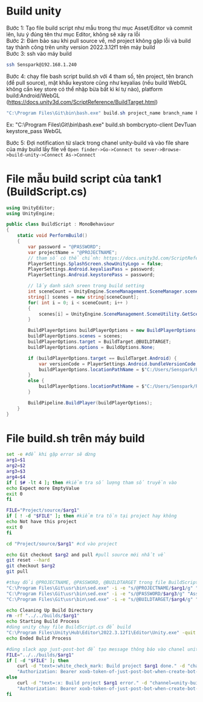 # Build unity
Bước 1: Tạo file build script như mẫu trong thư mục Asset/Editor và commit lên, lưu ý đúng tên thư mục Editor, không sẽ xảy ra lỗi  
Bước 2: Đảm bảo sau khi pull source về, mở project không gặp lỗi và build tay thành công trên unity version 2022.3.12f1 trên máy build  
Bước 3: ssh vào máy build
```bash
ssh Senspark@192.168.1.240
```
Bước 4: chạy file bash script build.sh với 4 tham số, tên project, tên branch (để pull source), mật khẩu keystore cũng như keyalias (nếu build WebGL không cần key store có thể nhập bừa bất kì kí tự nào), platform build:Android/WebGL (https://docs.unity3d.com/ScriptReference/BuildTarget.html)  
```powershell
"C:\Program Files\Git\bin\bash.exe" build.sh project_name branch_name keystore_pass build_platform
```
Ex: "C:\Program Files\Git\bin\bash.exe" build.sh bombcrypto-client DevTuan keystore_pass WebGL  
  
Bước 5: Đợi notification từ slack trong chanel unity-build và vào file share của máy build lấy file về
`Open finder->Go->Connect to sever->Browse->build-unity->Connect As->Connect`

# File mẫu build script của tank1 (BuildScript.cs)
```cs
using UnityEditor;
using UnityEngine;

public class BuildScript : MonoBehaviour
{
    static void PerformBuild()
    {
        var password = "@PASSWORD";
        var projectName = "@PROJECTNAME";
        // tham số có thể chỉnh: https://docs.unity3d.com/ScriptReference/PlayerSettings.html
        PlayerSettings.SplashScreen.showUnityLogo = false;
        PlayerSettings.Android.keyaliasPass = password;
        PlayerSettings.Android.keystorePass = password;

        // lấy danh sách sreen trong build setting
        int sceneCount = UnityEngine.SceneManagement.SceneManager.sceneCountInBuildSettings;     
        string[] scenes = new string[sceneCount];
        for( int i = 0; i < sceneCount; i++ )
        {
            scenes[i] = UnityEngine.SceneManagement.SceneUtility.GetScenePathByBuildIndex(i);
        }

        BuildPlayerOptions buildPlayerOptions = new BuildPlayerOptions();
        buildPlayerOptions.scenes = scenes;
        buildPlayerOptions.target = BuildTarget.@BUILDTARGET;
        buildPlayerOptions.options = BuildOptions.None;

        if (buildPlayerOptions.target == BuildTarget.Android) {
            var versionCode = PlayerSettings.Android.bundleVersionCode;
            buildPlayerOptions.locationPathName = $"C:/Users/Senspark/Project/builds/{projectName}/{versionCode}.apk";
        }
        else {
            buildPlayerOptions.locationPathName = $"C:/Users/Senspark/Project/builds/{projectName}";
        }

        BuildPipeline.BuildPlayer(buildPlayerOptions);
    }
}
```

# File build.sh trên máy build
```bash
set -e #để khi gặp error sẽ dừng
arg1=$1
arg2=$2
arg3=$3
arg4=$4
if [ $# -lt 4 ]; then #kiểm tra số lượng tham số truyền vào
echo Expect more EmptyValue
exit 0
fi

FILE="Project/source/$arg1"
if [ ! -d "$FILE" ]; then #kiểm tra tồn tại project hay không
echo Not have this project
exit 0
fi

cd "Project/source/$arg1" #cd vào project

echo Git checkout $arg2 and pull #pull source mới nhất về
git reset --hard
git checkout $arg2
git pull

#thay đổi @PROJECTNAME, @PASSWORD, @BUILDTARGET trong file BuildScript.cs thành tham số được truyền vào
"C:\Program Files\Git\usr\bin\sed.exe" -i -e "s/@PROJECTNAME/$arg1/g" "Assets/Editor/BuildScript.cs"
"C:\Program Files\Git\usr\bin\sed.exe" -i -e "s/@PASSWORD/$arg3/g" "Assets/Editor/BuildScript.cs"
"C:\Program Files\Git\usr\bin\sed.exe" -i -e "s/@BUILDTARGET/$arg4/g" "Assets/Editor/BuildScript.cs"

echo Cleaning Up Build Directory
rm -rf "../../builds/$arg1"
echo Starting Build Process
#dùng unity chạy file BuildScript.cs để build
"C:\Program Files\Unity\Hub\Editor\2022.3.12f1\Editor\Unity.exe" -quit -batchmode -projectPath "../$arg1" -executeMethod BuildScript.PerformBuild 
echo Ended Bulid Process

#dùng slack app just-post-bot để tạo message thông báo vào chanel unity-build
FILE="../../builds/$arg1"
if [ -d "$FILE" ]; then
    curl -d "text=:white_check_mark: Build project $arg1 done." -d "channel=unity-build" -H \
    "Authorization: Bearer xoxb-token-of-just-post-bot-when-create-bot-app" -X POST https://slack.com/api/chat.postMessage
else
    curl -d "text=:x: Build project $arg1 error." -d "channel=unity-build" -H \
    "Authorization: Bearer xoxb-token-of-just-post-bot-when-create-bot-app" -X POST https://slack.com/api/chat.postMessage
fi
```
